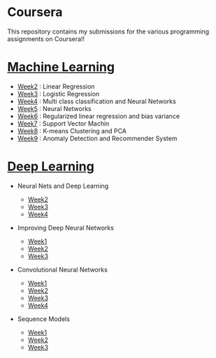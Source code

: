 # Coursera

This repository contains my submissions for the various programming assignments on Coursera!!

# [Machine Learning](https://github.com/aayushkothari11/Coursera/tree/master/Machine%20Learning)
- [Week2](https://github.com/aayushkothari11/Coursera/tree/master/Machine%20Learning/week-2) : Linear Regression
- [Week3](https://github.com/aayushkothari11/Coursera/tree/master/Machine%20Learning/week-3) : Logistic Regression
- [Week4](https://github.com/aayushkothari11/Coursera/tree/master/Machine%20Learning/week-4) : Multi class classification and Neural Networks
- [Week5](https://github.com/aayushkothari11/Coursera/tree/master/Machine%20Learning/week-5) : Neural Networks
- [Week6](https://github.com/aayushkothari11/Coursera/tree/master/Machine%20Learning/week-6) : Regularized linear regression and bias variance
- [Week7](https://github.com/aayushkothari11/Coursera/tree/master/Machine%20Learning/week-7) : Support Vector Machin
- [Week8](https://github.com/aayushkothari11/Coursera/tree/master/Machine%20Learning/week-8) : K-means Clustering and PCA
- [Week9](https://github.com/aayushkothari11/Coursera/tree/master/Machine%20Learning/week-9) : Anomaly Detection and Recommender System

# [Deep Learning](https://github.com/aayushkothari11/Coursera/tree/master/Deep%20Learning)
- Neural Nets and Deep Learning
  - [Week2](https://github.com/aayushkothari11/Coursera/tree/master/Deep%20Learning/Neural%20Nets%20and%20Deep%20Learning/week%202)
  - [Week3](https://github.com/aayushkothari11/Coursera/tree/master/Deep%20Learning/Neural%20Nets%20and%20Deep%20Learning/week%203)
  - [Week4](https://github.com/aayushkothari11/Coursera/tree/master/Deep%20Learning/Neural%20Nets%20and%20Deep%20Learning/week%204)

- Improving Deep Neural Networks
  - [Week1](https://github.com/aayushkothari11/Coursera/tree/master/Deep%20Learning/Improving%20Deep%20Neural%20Networks/week%201)
  - [Week2](https://github.com/aayushkothari11/Coursera/tree/master/Deep%20Learning/Improving%20Deep%20Neural%20Networks/week%202)
  - [Week3](https://github.com/aayushkothari11/Coursera/tree/master/Deep%20Learning/Improving%20Deep%20Neural%20Networks/week%203)

- Convolutional Neural Networks
  - [Week1](https://github.com/aayushkothari11/Coursera/tree/master/Deep%20Learning/Convolutional%20Neural%20Networks/week%201)
  - [Week2](https://github.com/aayushkothari11/Coursera/tree/master/Deep%20Learning/Convolutional%20Neural%20Networks/week%202)
  - [Week3](https://github.com/aayushkothari11/Coursera/tree/master/Deep%20Learning/Convolutional%20Neural%20Networks/week%203)
  - [Week4](https://github.com/aayushkothari11/Coursera/tree/master/Deep%20Learning/Convolutional%20Neural%20Networks/week%204)

- Sequence Models
  - [Week1](https://github.com/aayushkothari11/Coursera/tree/master/Deep%20Learning/Sequence%20Models/week%201)
  - [Week2](https://github.com/aayushkothari11/Coursera/tree/master/Deep%20Learning/Sequence%20Models/week%202)
  - [Week3](https://github.com/aayushkothari11/Coursera/tree/master/Deep%20Learning/Sequence%20Models/week%203)
